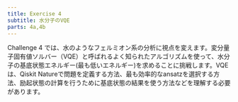```yaml
---
title: Exercise 4
subtitle: 水分子のVQE
parts: 4a,4b
---
```


Challenge 4 では、水のようなフェルミオン系の分析に視点を変えます。変分量子固有値ソルバー（VQE）と呼ばれるよく知られたアルゴリズムを使って、水分子の基底状態エネルギー(最も低いエネルギー)を求めることに挑戦します。VQEは、Qiskit Natureで問題を定義する方法、最も効率的なansatzを選択する方法、励起状態の計算を行うために基底状態の結果を使う方法などを理解する必要があります。

